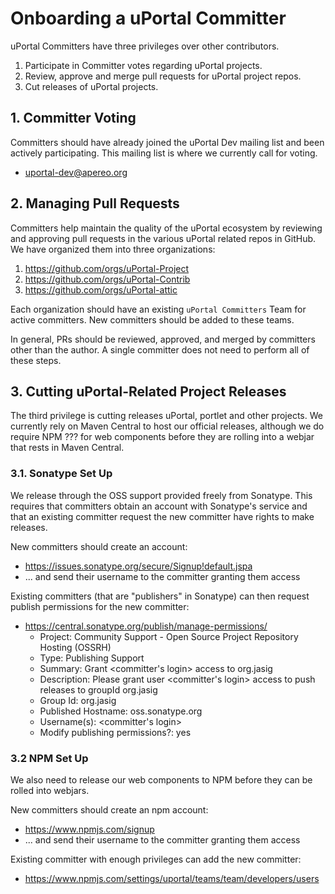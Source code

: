 # Onboarding a uPortal Committer

uPortal Committers have three privileges over other contributors.

1. Participate in Committer votes regarding uPortal projects.
2. Review, approve and merge pull requests for uPortal project repos.
3. Cut releases of uPortal projects.

## 1. Committer Voting

Committers should have already joined the uPortal Dev mailing list and been actively
participating. This mailing list is where we currently call for voting.

- uportal-dev@apereo.org

## 2. Managing Pull Requests

Committers help maintain the quality of the uPortal ecosystem by reviewing and approving
pull requests in the various uPortal related repos in GitHub. We have organized them into
three organizations:

1. https://github.com/orgs/uPortal-Project
2. https://github.com/orgs/uPortal-Contrib
3. https://github.com/orgs/uPortal-attic

Each organization should have an existing `uPortal Committers` Team for active
committers. New committers should be added to these teams.

In general, PRs should be reviewed, approved, and merged by committers other than the
author. A single committer does not need to perform all of these steps.

## 3. Cutting uPortal-Related Project Releases

The third privilege is cutting releases uPortal, portlet and other projects. We currently
rely on Maven Central to host our official releases, although we do require NPM ???
for web components before they are rolling into a webjar that rests in Maven Central.

### 3.1. Sonatype Set Up

We release through the OSS support provided freely from Sonatype. This requires
that committers obtain an account with Sonatype's service and that an existing committer
request the new committer have rights to make releases.

New committers should create an account:
- https://issues.sonatype.org/secure/Signup!default.jspa
- ... and send their username to the committer granting them access

Existing committers (that are "publishers" in Sonatype) can then request publish
permissions for the new committer:
- https://central.sonatype.org/publish/manage-permissions/
    - Project: Community Support - Open Source Project Repository Hosting (OSSRH)
    - Type: Publishing Support
    - Summary: Grant <committer's login> access to org.jasig
    - Description: Please grant user <committer's login> access to push releases to groupId org.jasig
    - Group Id: org.jasig
    - Published Hostname: oss.sonatype.org
    - Username(s): <committer's login>
    - Modify publishing permissions?: yes

### 3.2 NPM Set Up
We also need to release our web components to NPM before they can be rolled into
webjars.

New committers should create an npm account:
- https://www.npmjs.com/signup
- ... and send their username to the committer granting them access

Existing committer with enough privileges can add the new committer:
- https://www.npmjs.com/settings/uportal/teams/team/developers/users

